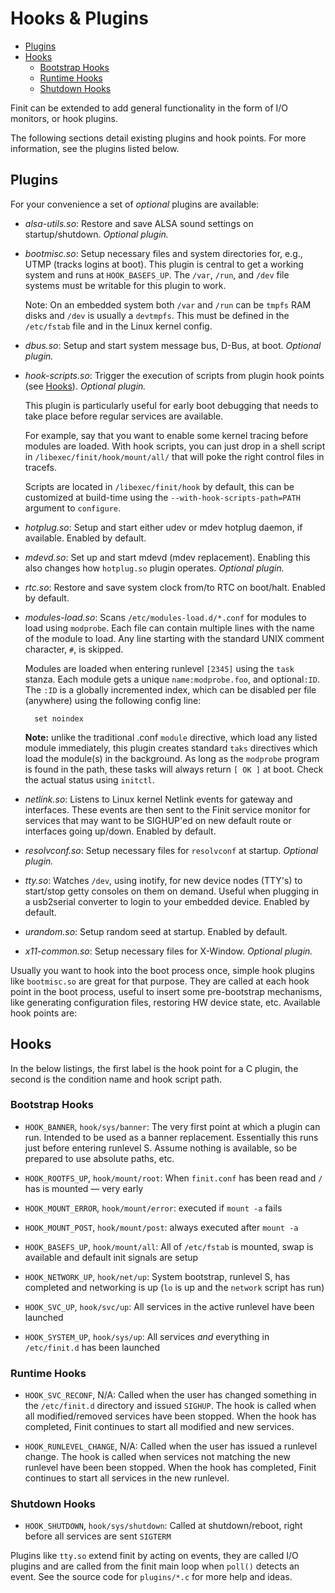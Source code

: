 Hooks & Plugins
===============

* [Plugins](#plugins)
* [Hooks](#hooks)
  * [Bootstrap Hooks](#bootstrap-hooks)
  * [Runtime Hooks](#runtime-hooks)
  * [Shutdown Hooks](#shutdown-hooks)

Finit can be extended to add general functionality in the form of I/O
monitors, or hook plugins.

The following sections detail existing plugins and hook points.  For
more information, see the plugins listed below.


Plugins
-------

For your convenience a set of *optional* plugins are available:

* *alsa-utils.so*: Restore and save ALSA sound settings on
  startup/shutdown.  _Optional plugin._

* *bootmisc.so*: Setup necessary files and system directories for, e.g.,
  UTMP (tracks logins at boot).  This plugin is central to get a working
  system and runs at `HOOK_BASEFS_UP`.  The `/var`, `/run`, and `/dev`
  file systems must be writable for this plugin to work.

  Note: On an embedded system both `/var` and `/run` can be `tmpfs` RAM
  disks and `/dev` is usually a `devtmpfs`.  This must be defined in the
  `/etc/fstab` file and in the Linux kernel config.

* *dbus.so*: Setup and start system message bus, D-Bus, at boot.
  _Optional plugin._

* *hook-scripts.so*: Trigger the execution of scripts from plugin hook
  points (see [Hooks](#hooks)).  _Optional plugin._

  This plugin is particularly useful for early boot debugging that needs
  to take place before regular services are available.

  For example, say that you want to enable some kernel tracing before
  modules are loaded. With hook scripts, you can just drop in a shell
  script in `/libexec/finit/hook/mount/all/` that will poke the right
  control files in tracefs.

  Scripts are located in `/libexec/finit/hook` by default, this can be
  customized at build-time using the `--with-hook-scripts-path=PATH`
  argument to `configure`.

* *hotplug.so*: Setup and start either udev or mdev hotplug daemon, if
  available.  Enabled by default.

* *mdevd.so*: Set up and start mdevd (mdev replacement).  Enabling this
  also changes how `hotplug.so` plugin operates.  _Optional plugin._

* *rtc.so*: Restore and save system clock from/to RTC on boot/halt.
  Enabled by default.

* *modules-load.so*: Scans `/etc/modules-load.d/*.conf` for modules to
  load using `modprobe`.  Each file can contain multiple lines with the
  name of the module to load.  Any line starting with the standard UNIX
  comment character, `#`, is skipped.
  
  Modules are loaded when entering runlevel `[2345]` using the `task`
  stanza.  Each module gets a unique `name:modprobe.foo`, and
  optional`:ID`.  The `:ID` is a globally incremented index, which can
  be disabled per file (anywhere) using the following config line:

        set noindex

  **Note:** unlike the traditional .conf `module` directive, which load
  any listed module immediately, this plugin creates standard `taks`
  directives which load the module(s) in the background.  As long as
  the `modprobe` program is found in the path, these tasks will always
  return `[ OK ]` at boot.  Check the actual status using `initctl`.

* *netlink.so*: Listens to Linux kernel Netlink events for gateway and
  interfaces.  These events are then sent to the Finit service monitor
  for services that may want to be SIGHUP'ed on new default route or
  interfaces going up/down.  Enabled by default.

* *resolvconf.so*: Setup necessary files for `resolvconf` at startup.
  _Optional plugin._

* *tty.so*: Watches `/dev`, using inotify, for new device nodes (TTY's)
  to start/stop getty consoles on them on demand.  Useful when plugging
  in a usb2serial converter to login to your embedded device.  Enabled
  by default.

* *urandom.so*: Setup random seed at startup.  Enabled by default.

* *x11-common.so*: Setup necessary files for X-Window.  _Optional plugin._

Usually you want to hook into the boot process once, simple hook plugins
like `bootmisc.so` are great for that purpose.  They are called at each
hook point in the boot process, useful to insert some pre-bootstrap
mechanisms, like generating configuration files, restoring HW device
state, etc.  Available hook points are:


Hooks
-----

In the below listings, the first label is the hook point for a C plugin,
the second is the condition name and hook script path.

### Bootstrap Hooks

* `HOOK_BANNER`, `hook/sys/banner`: The very first point at which a
  plugin can run.  Intended to be used as a banner replacement.
  Essentially this runs just before entering runlevel S.  Assume nothing
  is available, so be prepared to use absolute paths, etc.

* `HOOK_ROOTFS_UP`, `hook/mount/root`: When `finit.conf` has been read
  and `/` has is mounted — very early

* `HOOK_MOUNT_ERROR`, `hook/mount/error`: executed if `mount -a` fails

* `HOOK_MOUNT_POST`, `hook/mount/post`: always executed after `mount -a`

* `HOOK_BASEFS_UP`, `hook/mount/all`: All of `/etc/fstab` is mounted,
  swap is available and default init signals are setup

* `HOOK_NETWORK_UP`, `hook/net/up`: System bootstrap, runlevel S, has
  completed and networking is up (`lo` is up and the `network` script
  has run)

* `HOOK_SVC_UP`, `hook/svc/up`: All services in the active runlevel have
  been launched

* `HOOK_SYSTEM_UP`, `hook/sys/up`: All services *and* everything in
  `/etc/finit.d` has been launched

### Runtime Hooks

* `HOOK_SVC_RECONF`, N/A: Called when the user has changed something in
  the `/etc/finit.d` directory and issued `SIGHUP`.  The hook is called
  when all modified/removed services have been stopped.  When the hook
  has completed, Finit continues to start all modified and new services.

* `HOOK_RUNLEVEL_CHANGE`, N/A: Called when the user has issued a
  runlevel change.  The hook is called when services not matching the
  new runlevel have been been stopped.  When the hook has completed,
  Finit continues to start all services in the new runlevel.

### Shutdown Hooks

* `HOOK_SHUTDOWN`, `hook/sys/shutdown`: Called at shutdown/reboot, right
  before all services are sent `SIGTERM`

Plugins like `tty.so` extend finit by acting on events, they are called
I/O plugins and are called from the finit main loop when `poll()`
detects an event.  See the source code for `plugins/*.c` for more help
and ideas.

